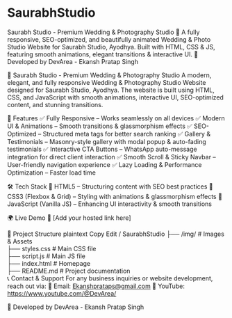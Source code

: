 # SaurabhStudio
 Saurabh Studio - Premium Wedding &amp; Photography Studio 📸  A fully responsive, SEO-optimized, and beautifully animated Wedding &amp; Photo Studio Website for Saurabh Studio, Ayodhya. Built with HTML, CSS &amp; JS, featuring smooth animations, elegant transitions &amp; interactive UI.  🚀 Developed by DevArea - Ekansh Pratap Singh

📸 Saurabh Studio - Premium Wedding & Photography Studio
A modern, elegant, and fully responsive Wedding & Photography Studio Website designed for Saurabh Studio, Ayodhya. The website is built using HTML, CSS, and JavaScript with smooth animations, interactive UI, SEO-optimized content, and stunning transitions.

🎯 Features
✅ Fully Responsive – Works seamlessly on all devices
✅ Modern UI & Animations – Smooth transitions & glassmorphism effects
✅ SEO-Optimized – Structured meta tags for better search ranking
✅ Gallery & Testimonials – Masonry-style gallery with modal popup & auto-fading testimonials
✅ Interactive CTA Buttons – WhatsApp auto-message integration for direct client interaction
✅ Smooth Scroll & Sticky Navbar – User-friendly navigation experience
✅ Lazy Loading & Performance Optimization – Faster load time

🛠️ Tech Stack
🔹 HTML5 – Structuring content with SEO best practices
🔹 CSS3 (Flexbox & Grid) – Styling with animations & glassmorphism effects
🔹 JavaScript (Vanilla JS) – Enhancing UI interactivity & smooth transitions

🌍 Live Demo
🔗 [Add your hosted link here]

📂 Project Structure
plaintext
Copy
Edit
/ SaurabhStudio
  ├── /img/           # Images & Assets  
  ├── styles.css  # Main CSS file  
  ├── script.js   # Main JS file  
  ├── index.html      # Homepage  
  ├── README.md       # Project documentation  
📞 Contact & Support
For any business inquiries or website development, reach out via:
📧 Email: Ekanshprataps@gmail.com
💬 YouTube: https://www.youtube.com/@DevArea/ 

🚀 Developed by DevArea - Ekansh Pratap Singh
